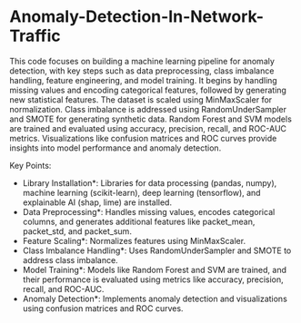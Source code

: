 # Anomaly-Detection-In-Network-Traffic
This code focuses on building a machine learning pipeline for anomaly detection, with key steps such as data preprocessing, class imbalance handling, feature engineering, and model training. It begins by handling missing values and encoding categorical features, followed by generating new statistical features. The dataset is scaled using MinMaxScaler for normalization. Class imbalance is addressed using RandomUnderSampler and SMOTE for generating synthetic data. Random Forest and SVM models are trained and evaluated using accuracy, precision, recall, and ROC-AUC metrics. Visualizations like confusion matrices and ROC curves provide insights into model performance and anomaly detection.

Key Points:
- Library Installation*: Libraries for data processing (pandas, numpy), machine learning (scikit-learn), deep learning (tensorflow), and explainable AI (shap, lime) are installed.
- Data Preprocessing*: Handles missing values, encodes categorical columns, and generates additional features like packet_mean, packet_std, and packet_sum.
- Feature Scaling*: Normalizes features using MinMaxScaler.
- Class Imbalance Handling*: Uses RandomUnderSampler and SMOTE to address class imbalance.
- Model Training*: Models like Random Forest and SVM are trained, and their performance is evaluated using metrics like accuracy, precision, recall, and ROC-AUC.
- Anomaly Detection*: Implements anomaly detection and visualizations using confusion matrices and ROC curves.
